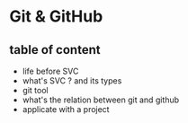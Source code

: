 # Git & GitHub

## table of content 
- life before SVC 
- what's SVC ? and its types
- git tool
- what's the relation between git and github  
- applicate with a project
